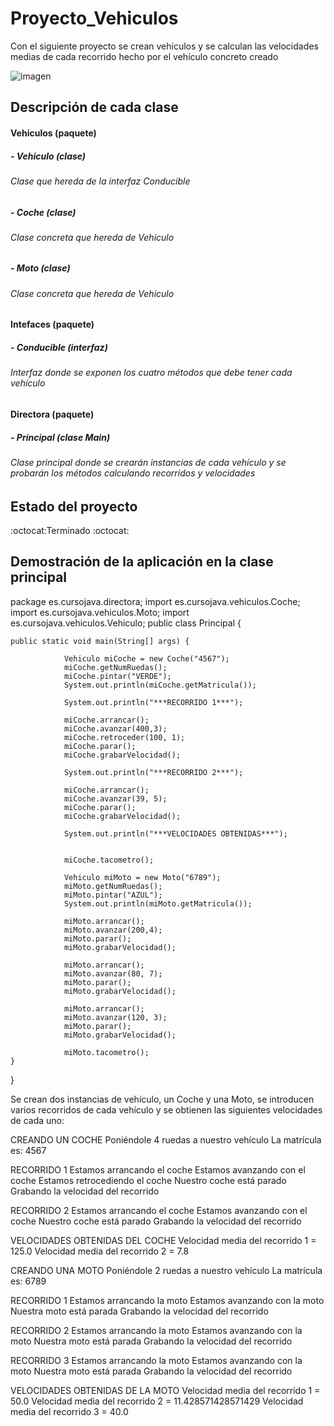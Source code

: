 # Proyecto_Vehiculos
Con el siguiente proyecto se crean vehículos y se calculan las velocidades medias de cada recorrido hecho por el vehículo concreto creado


![imagen](https://github.com/AlosProg/Proyecto_Vehiculos/assets/125483177/a1a29972-e198-402b-a45a-d6961b449fee)

## **Descripción de cada clase**

#### **Vehiculos (paquete)**
##### - Vehiculo (clase)
######  Clase que hereda de la interfaz Conducible
##### - Coche (clase)
######  Clase concreta que hereda de Vehículo
##### - Moto (clase)
######  Clase concreta que hereda de Vehículo
#### **Intefaces (paquete)**
##### - Conducible (interfaz)
######  Interfaz donde se exponen los cuatro métodos que debe tener cada vehículo
#### **Directora (paquete)**
##### - Principal (clase Main)
######  Clase principal donde se crearán instancias de cada vehículo y se probarán los métodos calculando recorridos y velocidades

## **Estado del proyecto**

:octocat:Terminado :octocat:

## **Demostración de la aplicación en la clase principal**

package es.cursojava.directora;
import es.cursojava.vehiculos.Coche;
import es.cursojava.vehiculos.Moto;
import es.cursojava.vehiculos.Vehiculo;
public class Principal {

	public static void main(String[] args) {
		
				Vehiculo miCoche = new Coche("4567");
				miCoche.getNumRuedas();
				miCoche.pintar("VERDE");
				System.out.println(miCoche.getMatricula());
				
				System.out.println("***RECORRIDO 1***");
				
				miCoche.arrancar();
				miCoche.avanzar(400,3);
				miCoche.retroceder(100, 1);
				miCoche.parar();
				miCoche.grabarVelocidad();
				
				System.out.println("***RECORRIDO 2***");
				
				miCoche.arrancar();
				miCoche.avanzar(39, 5);
				miCoche.parar();
				miCoche.grabarVelocidad();
				
				System.out.println("***VELOCIDADES OBTENIDAS***");
				
				
				miCoche.tacometro();
			
				Vehiculo miMoto = new Moto("6789");
				miMoto.getNumRuedas();
				miMoto.pintar("AZUL");
				System.out.println(miMoto.getMatricula());
				
				miMoto.arrancar();
				miMoto.avanzar(200,4);
				miMoto.parar();
				miMoto.grabarVelocidad();
				
				miMoto.arrancar();
				miMoto.avanzar(80, 7);
				miMoto.parar();
				miMoto.grabarVelocidad();
				
				miMoto.arrancar();
				miMoto.avanzar(120, 3);
				miMoto.parar();
				miMoto.grabarVelocidad();
				
				miMoto.tacometro();
	}
}

Se crean dos instancias de vehículo, un Coche y una Moto, se introducen varios recorridos de cada vehículo y se obtienen las siguientes velocidades de cada uno:

CREANDO UN COCHE
Poniéndole 4 ruedas a nuestro vehículo
La matrícula es: 4567

RECORRIDO 1
Estamos arrancando el coche
Estamos avanzando con el coche
Estamos retrocediendo el coche
Nuestro coche está parado
Grabando la velocidad del recorrido

RECORRIDO 2
Estamos arrancando el coche
Estamos avanzando con el coche
Nuestro coche está parado
Grabando la velocidad del recorrido

VELOCIDADES OBTENIDAS DEL COCHE
Velocidad media del recorrido 1 = 125.0
Velocidad media del recorrido 2 = 7.8

CREANDO UNA MOTO
Poniéndole 2 ruedas a nuestro vehículo
La matrícula es: 6789

RECORRIDO 1
Estamos arrancando la moto
Estamos avanzando con la moto
Nuestra moto está parada
Grabando la velocidad del recorrido

RECORRIDO 2
Estamos arrancando la moto
Estamos avanzando con la moto
Nuestra moto está parada
Grabando la velocidad del recorrido

RECORRIDO 3
Estamos arrancando la moto
Estamos avanzando con la moto
Nuestra moto está parada
Grabando la velocidad del recorrido

VELOCIDADES OBTENIDAS DE LA MOTO
Velocidad media del recorrido 1 = 50.0
Velocidad media del recorrido 2 = 11.428571428571429
Velocidad media del recorrido 3 = 40.0



